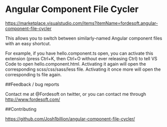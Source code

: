 # Angular Component File Cycler

https://marketplace.visualstudio.com/items?itemName=fordesoft.angular-component-file-cycler

This allows you to switch between similarly-named Angular component files with an easy shortcut.

For example, if you have hello.component.ts open, you can activate this extension (press Ctrl+K, then Ctrl+O without ever releasing Ctrl) to tell VS Code to open hello.component.html.  Activating it again will open the corresponding scss/css/sass/less file.  Activating it once more will open the corresponding ts file again.

##Feedback / bug reports

Contact me at @Fordesoft on twitter, or you can contact me through http://www.fordesoft.com/

##Contributing

https://github.com/Josh1billion/angular-component-file-cycler/
